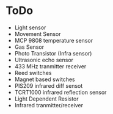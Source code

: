 # ToDo
  - Light sensor
  - Movement Sensor
  - MCP 9808 temperature sensor
  - Gas Sensor
  - Photo Transistor (Infra sensor)
  - Ultrasonic echo sensor
  - 433 MHz tranmitter receiver
  - Reed switches
  - Magnet based switches
  - PIS209 infrared diff sensot
  - TCRT1000 infrared reflection sensor
  - Light Dependent Resistor
  - Infrared tranmitter/receiver
  
